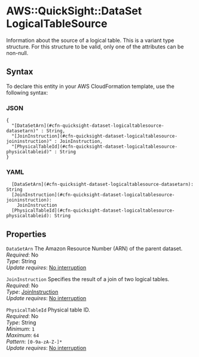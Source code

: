 # AWS::QuickSight::DataSet LogicalTableSource<a name="aws-properties-quicksight-dataset-logicaltablesource"></a>

Information about the source of a logical table\. This is a variant type structure\. For this structure to be valid, only one of the attributes can be non\-null\.

## Syntax<a name="aws-properties-quicksight-dataset-logicaltablesource-syntax"></a>

To declare this entity in your AWS CloudFormation template, use the following syntax:

### JSON<a name="aws-properties-quicksight-dataset-logicaltablesource-syntax.json"></a>

```
{
  "[DataSetArn](#cfn-quicksight-dataset-logicaltablesource-datasetarn)" : String,
  "[JoinInstruction](#cfn-quicksight-dataset-logicaltablesource-joininstruction)" : JoinInstruction,
  "[PhysicalTableId](#cfn-quicksight-dataset-logicaltablesource-physicaltableid)" : String
}
```

### YAML<a name="aws-properties-quicksight-dataset-logicaltablesource-syntax.yaml"></a>

```
  [DataSetArn](#cfn-quicksight-dataset-logicaltablesource-datasetarn): String
  [JoinInstruction](#cfn-quicksight-dataset-logicaltablesource-joininstruction):
    JoinInstruction
  [PhysicalTableId](#cfn-quicksight-dataset-logicaltablesource-physicaltableid): String
```

## Properties<a name="aws-properties-quicksight-dataset-logicaltablesource-properties"></a>

`DataSetArn` <a name="cfn-quicksight-dataset-logicaltablesource-datasetarn"></a>
The Amazon Resource Number \(ARN\) of the parent dataset\.  
_Required_: No  
_Type_: String  
_Update requires_: [No interruption](https://docs.aws.amazon.com/AWSCloudFormation/latest/UserGuide/using-cfn-updating-stacks-update-behaviors.html#update-no-interrupt)

`JoinInstruction` <a name="cfn-quicksight-dataset-logicaltablesource-joininstruction"></a>
Specifies the result of a join of two logical tables\.  
_Required_: No  
_Type_: [JoinInstruction](aws-properties-quicksight-dataset-joininstruction.md)  
_Update requires_: [No interruption](https://docs.aws.amazon.com/AWSCloudFormation/latest/UserGuide/using-cfn-updating-stacks-update-behaviors.html#update-no-interrupt)

`PhysicalTableId` <a name="cfn-quicksight-dataset-logicaltablesource-physicaltableid"></a>
Physical table ID\.  
_Required_: No  
_Type_: String  
_Minimum_: `1`  
_Maximum_: `64`  
_Pattern_: `[0-9a-zA-Z-]*`  
_Update requires_: [No interruption](https://docs.aws.amazon.com/AWSCloudFormation/latest/UserGuide/using-cfn-updating-stacks-update-behaviors.html#update-no-interrupt)
